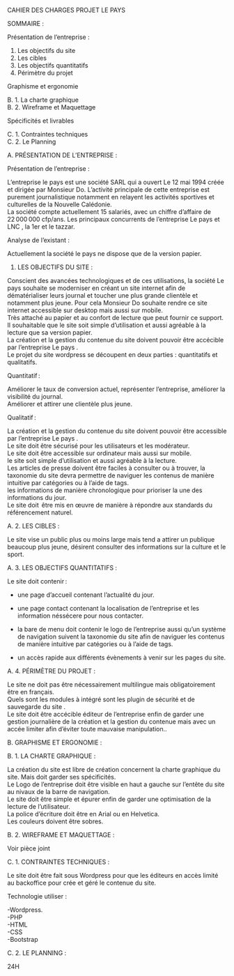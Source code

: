 CAHIER DES CHARGES PROJET LE PAYS  

SOMMAIRE :  
  
Présentation de l’entreprise :  


1. Les objectifs du site   
2. Les cibles   
3. Les objectifs quantitatifs   
4. Périmètre du projet   

Graphisme et ergonomie  
 
B.    1. La charte graphique  
B.    2. Wireframe et Maquettage  

Spécificités et livrables   

C.    1. Contraintes techniques   
C.    2. Le Planning  
 
A. PRÉSENTATION DE L’ENTREPRISE :  

Présentation de l’entreprise :  

L’entreprise le pays est une société SARL qui a ouvert Le 12 mai 1994 créée et dirigée par Monsieur Do. 
L’activité principale de cette entreprise est purement journalistique notamment en relayent les activités sportives et culturelles de la Nouvelle Calédonie.  
La société compte actuellement 15 salariés, avec un chiffre d’affaire de 22 000 000 cfp/ans. Les principaux concurrents de l’entreprise Le pays et LNC , la 1er et le tazzar.  

Analyse de l’existant :  

Actuellement la société le pays ne dispose que de la version papier.  

  
1. LES OBJECTIFS DU SITE :  

  
Conscient des avancées technologiques et de ces utilisations, la société Le pays souhaite se moderniser en créant un site internet afin de dématérialiser leurs journal et toucher une plus grande clientèle et  notamment plus jeune. Pour cela Monsieur Do souhaite rendre ce site internet accessible sur desktop mais aussi sur mobile.   
Très  attaché au papier et au confort de lecture que peut fournir ce support. Il souhaitable que le site soit simple d’utilisation et aussi agréable à la lecture que sa version papier.  
La création et la gestion du contenue du site doivent pouvoir être accécible par l’entreprise Le pays .   
Le projet du site wordpress se découpent en deux parties : quantitatifs et qualitatifs.  

  
Quantitatif :  


Améliorer le taux de conversion actuel, représenter l’entreprise, améliorer la visibilité du journal.  
Améliorer et attirer une clientèle plus jeune.  


Qualitatif :  

  
La création et la gestion du contenue du site doivent pouvoir être accessible par l’entreprise Le pays .  
Le site doit être sécurisé pour les utilisateurs et les modérateur.   
Le site doit être accessible sur ordinateur mais aussi sur mobile.  
le site soit simple d’utilisation et aussi agréable à la lecture.  
Les articles de presse doivent être faciles à consulter ou à trouver, la taxonomie du site devra permettre de naviguer les contenus de manière intuitive par catégories ou à l’aide de tags.  
les informations de manière chronologique pour prioriser la une des informations du jour.  
Le site doit  être mis en œuvre de manière à répondre aux standards du référencement naturel.  

A. 2. LES CIBLES :  

Le site vise un public plus ou moins large mais tend a attirer un publique beaucoup plus jeune, désirent consulter des informations sur la culture et le sport.   


A. 3. LES OBJECTIFS QUANTITATIFS :  

 
Le site doit contenir :  

  
-  une page d’accueil contenant l’actualité du jour.  

-  une page contact contenant la localisation de l’entreprise et les information néssécere pour nous contacter.  

-  la bare de menu doit contenir le logo de l’entreprise aussi qu’un système de navigation suivent la taxonomie du site afin de naviguer les contenus de manière intuitive par catégories ou à l’aide de tags.   

- un accès rapide aux différents évènements à venir sur les pages du site.  
 

A. 4. PÉRIMÈTRE DU PROJET :  

  
Le site ne doit pas être nécessairement multilingue mais obligatoirement être en français.   
Quels sont les modules à intégré sont les plugin de sécurité et de sauvegarde du site .  
Le site doit être accécible  éditeur de l’entreprise enfin de garder une gestion journalière de la création et la gestion du contenue mais avec un accée limiter afin d’éviter toute mauvaise manipulation..  

  
B. GRAPHISME ET ERGONOMIE :  

B. 1. LA CHARTE GRAPHIQUE :  

La création du site est libre de création concernent la charte graphique du site. Mais doit garder ses spécificités.  
Le Logo de l’entreprise doit être visible en haut a gauche sur l’entête du site au nivaux de la barre de navigation.  
Le site doit être simple et épurer enfin de garder une optimisation de la lecture de l’utilisateur.  
La police d’écriture doit être en Arial ou en Helvetica.  
Les couleurs doivent être sobres.    

B. 2. WIREFRAME ET MAQUETTAGE :  


Voir pièce joint  


C. 1. CONTRAINTES TECHNIQUES :  

Le site doit être fait sous Wordpress pour que les éditeurs en accès limité au backoffice pour crée et géré le contenue du site.  

Technologie utiliser :  
 

-Wordpress.  
-PHP  
-HTML  
-CSS  
-Bootstrap  

  
C. 2. LE PLANNING :  

24H

  
